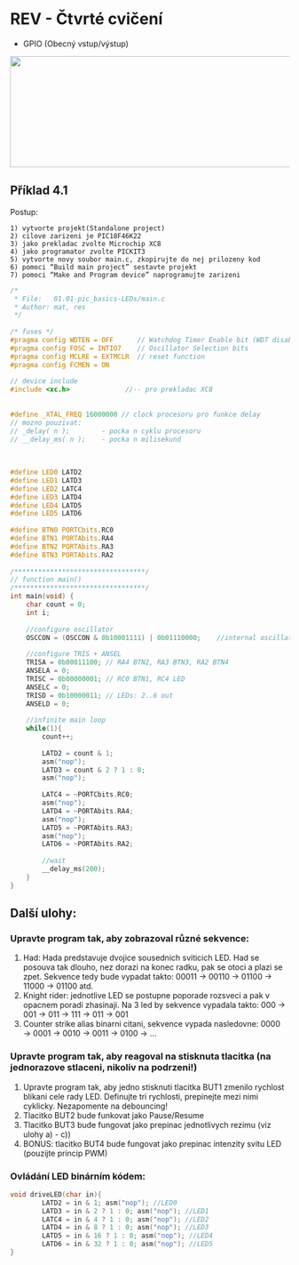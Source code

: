 # REV - Čtvrté cvičení
- GPIO (Obecný vstup/výstup)

<p align="center">
  <img width="600" height="200" src="/IOEduKit.png">
</p>

## Příklad 4.1

Postup:

    1) vytvorte projekt(Standalone project)
    2) cilove zarizeni je PIC18F46K22
    3) jako prekladac zvolte Microchip XC8
    4) jako programator zvolte PICKIT3
    5) vytvorte novy soubor main.c, zkopirujte do nej prilozeny kod
    6) pomoci “Build main project” sestavte projekt
    7) pomoci “Make and Program device” naprogramujte zarizeni
    
```c
/*
 * File:   01.01-pic_basics-LEDs/main.c
 * Author: mat, res
 */
 
/* fuses */
#pragma config WDTEN = OFF      // Watchdog Timer Enable bit (WDT disabled (control is placed on the SWDTEN bit))
#pragma config FOSC = INTIO7    // Oscillator Selection bits 
#pragma config MCLRE = EXTMCLR  // reset function
#pragma config FCMEN = ON
 
// device include
#include <xc.h>              //-- pro prekladac XC8
 
 
#define _XTAL_FREQ 16000000 // clock procesoru pro funkce delay
// mozno pouzivat: 
// _delay( n );        - pocka n cyklu procesoru
// __delay_ms( n );    - pocka n milisekund
 
 
 
#define LED0 LATD2
#define LED1 LATD3
#define LED2 LATC4
#define LED3 LATD4
#define LED4 LATD5
#define LED5 LATD6
 
#define BTN0 PORTCbits.RC0
#define BTN1 PORTAbits.RA4
#define BTN2 PORTAbits.RA3
#define BTN3 PORTAbits.RA2
 
/*********************************/
// function main()
/*********************************/
int main(void) {
    char count = 0;
    int i;
 
    //configure oscillator
    OSCCON = (OSCCON & 0b10001111) | 0b01110000;    //internal oscillator at full speed (16 MHz)
 
    //configure TRIS + ANSEL
    TRISA = 0b00011100; // RA4 BTN2, RA3 BTN3, RA2 BTN4
    ANSELA = 0;
    TRISC = 0b00000001; // RC0 BTN1, RC4 LED
    ANSELC = 0;
    TRISD = 0b10000011; // LEDs: 2..6 out
    ANSELD = 0;
 
    //infinite main loop
    while(1){
        count++;
 
        LATD2 = count & 1;
        asm("nop");
        LATD3 = count & 2 ? 1 : 0;
        asm("nop");
 
        LATC4 = ~PORTCbits.RC0;
        asm("nop");
        LATD4 = ~PORTAbits.RA4;
        asm("nop");
        LATD5 = ~PORTAbits.RA3;
        asm("nop");
        LATD6 = ~PORTAbits.RA2;
 
        //wait
        __delay_ms(200); 
    }
}
```
## Další ulohy:

### Upravte program tak, aby zobrazoval různé sekvence:

   1) Had: Hada predstavuje dvojice sousednich sviticich LED. Had se posouva tak dlouho, nez dorazi na konec radku, pak se otoci a plazi se zpet. Sekvence tedy bude vypadat takto: 00011 → 00110 → 01100 → 11000 → 01100 atd.
   2) Knight rider: jednotlive LED se postupne poporade rozsveci a pak v opacnem poradi zhasinaji. Na 3 led by sekvence vypadala takto: 000 → 001 → 011 → 111 → 011 → 001
   3) Counter strike alias binarni citani, sekvence vypada nasledovne: 0000 → 0001 → 0010 → 0011 → 0100 → …

### Upravte program tak, aby reagoval na stisknuta tlacitka (na jednorazove stlaceni, nikoliv na podrzeni!)

   1) Upravte program tak, aby jedno stisknuti tlacitka BUT1 zmenilo rychlost blikani cele rady LED. Definujte tri rychlosti, prepinejte mezi nimi cyklicky. Nezapomente na debouncing!
   2) Tlacitko BUT2 bude funkovat jako Pause/Resume
   3) Tlacitko BUT3 bude fungovat jako prepinac jednotlivych rezimu (viz ulohy a) - c))
   4) BONUS: tlacitko BUT4 bude fungovat jako prepinac intenzity svitu LED (pouzijte princip PWM)

### Ovládání LED binárním kódem:

```c
void driveLED(char in){
        LATD2 = in & 1; asm("nop"); //LED0
        LATD3 = in & 2 ? 1 : 0; asm("nop"); //LED1
        LATC4 = in & 4 ? 1 : 0; asm("nop"); //LED2
        LATD4 = in & 8 ? 1 : 0; asm("nop"); //LED3
        LATD5 = in & 16 ? 1 : 0; asm("nop"); //LED4
        LATD6 = in & 32 ? 1 : 0; asm("nop"); //LED5
}
```

